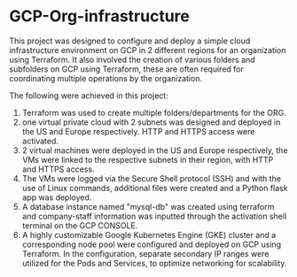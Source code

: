 # GCP-Org-infrastructure
This project was designed to configure and deploy a simple cloud infrastructure environment on GCP in 2 different regions for an organization using Terraform.
It also involved the creation of various folders and subfolders on GCP using Terraform, these are often required for coordinating multiple operations by the organization.

The following were achieved in this project:
1. Terraform was used to create multiple folders/departments for the ORG.
2. one virtual private cloud with 2 subnets was designed and deployed in the US and Europe respectively. HTTP and HTTPS access were activated.
3. 2 virtual machines were deployed in the US and Europe respectively, the VMs were linked to the respective subnets in their region, with HTTP and HTTPS access.
4. The VMs were logged via the Secure Shell protocol (SSH) and with the use of Linux commands, additional files were created and a Python flask app was deployed.
5. A database instance named "mysql-db" was created using terraform and company-staff information was inputted through the activation shell terminal on the GCP CONSOLE.
6. A highly customizable Google Kubernetes Engine (GKE) cluster and a corresponding node pool were configured and deployed on GCP using Terraform. In the configuration, separate secondary IP ranges were utilized for the Pods and Services, to optimize networking for scalability.
